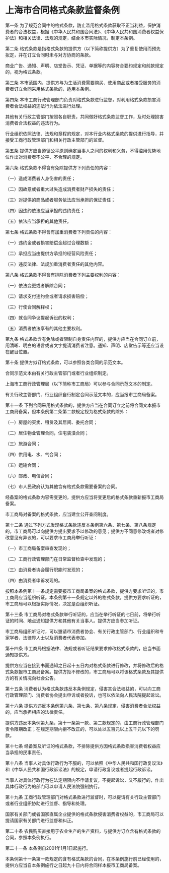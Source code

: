 # 上海市合同格式条款监督条例

<!-- INFO END -->

第一条 为了规范合同中的格式条款，防止滥用格式条款获取不正当利益，保护消费者的合法权益，根据《中华人民共和国合同法》、《中华人民共和国消费者权益保护法》和相关法律、法规的规定，结合本市实际情况，制定本条例。

第二条 格式条款是指格式条款的提供方（以下简称提供方）为了重复使用而预先拟定，并在订立合同时未与对方协商的条款。

商业广告、通知、声明、店堂告示、凭证、单据等的内容符合要约规定和前款规定的，视为格式条款。

第三条 本市范围内，提供方与为生活消费需要购买、使用商品或者接受服务的消费者订立合同采用格式条款的，适用本条例。

第四条 本市工商行政管理部门负责对格式条款进行监督，对利用格式条款损害消费者合法权益的违法行为依法进行处理。

其他有关行政主管部门按照各自职责，共同做好格式条款监督工作，及时处理损害消费者合法权益的违法行为。

行业组织依照法律、法规和章程的规定，对本行业内格式条款的提供进行指导，并接受工商行政管理部门和相关行政主管部门的监督。

第五条 提供方应当遵循公平原则确定当事人之间的权利和义务，不得滥用优势地位作出对消费者不公平、不合理的规定。

第六条 格式条款不得含有免除提供方下列责任的内容：

（一）造成消费者人身伤害的责任；

（二）因故意或者重大过失造成消费者财产损失的责任；

（三）对提供的商品或者服务依法应当承担的保证责任；

（四）因违约依法应当承担的违约责任；

（五）依法应当承担的其他责任。

第七条 格式条款不得含有加重消费者下列责任的内容：

（一）违约金或者损害赔偿金超过合理数额；

（二）承担应当由提供方承担的经营风险责任；

（三）违反法律、法规加重消费者责任的其他内容。

第八条 格式条款不得含有排除消费者下列主要权利的内容：

（一）依法变更或者解除合同；

（二）请求支付违约金或者请求损害赔偿；

（三）行使合同解释权；

（四）就合同争议提起诉讼的权利；

（五）消费者依法享有的其他主要权利。

第九条 格式条款含有免除或者限制自身责任内容的，提供方应当在合同订立前，用清晰、明白的语言或者文字提请消费者注意。通知、声明、店堂告示等还应当设在醒目位置。

第十条 提供方拟订格式条款，可以参照各类合同的示范文本。

合同示范文本由有关行政主管部门或者行业组织制定。

上海市工商行政管理局（以下简称市工商局）可以参与合同示范文本的制定。

有关行政主管部门、行业组织自行制定合同示范文本的，应当报市工商局备案。

第十一条 下列合同采用格式条款的，提供方应当在合同订立之前将合同文本报市工商局备案，但本条例第二条第二款规定视为格式条款的除外：

（一）房屋的买卖、租赁及其居间、委托合同；

（二）居住物业管理合同，住宅装潢合同；

（三）旅游合同；

（四）供用电、水、气合同；

（五）运输合同；

（六）邮政、电信合同；

（七）市人民政府认为其他含有格式条款需要备案的合同。

经备案的格式条款内容需变更的，提供方应当将变更后的格式条款重新报市工商局备案。

市工商局对备案的格式条款，应当建立公开查阅制度。

第十二条 通过下列方式发现格式条款违反本条例第六条、第七条、第八条规定的，市工商局可以向提供方提出要求予以修改的意见；提供方不同意修改或者对修改意见有异议的，可以要求市工商局举行听证：

（一）市工商局备案审查发现的；

（二）工商行政管理部门在日常监督检查中发现的；

（三）由消费者协会履行职能时发现的；

（四）由消费者申诉发现的。

按照本条例第十一条规定需要报市工商局备案的格式条款，提供方要求听证的，市工商局应当组织听证。本条例第十一条规定以外的格式条款，提供方要求听证的，市工商局可以根据实际情况，决定是否组织听证。

第十三条 市工商局对格式条款举行听证的，应当在举行听证的七日前，将举行听证的时间、地点通知提供方和其他有关当事人。提供方应当参加听证。

市工商局组织听证时，可以邀请市消费者协会、有关行政主管部门、行业组织和专家学者、法律界人士以及消费者代表参加。

第十四条 市工商局根据法律、法规或者听证结果要求修改格式条款的，应当书面通知提供方。

提供方应当在接到书面通知之日起十五日内对格式条款进行修改，并将修改后的格式条款报市工商局备案。提供方拒不修改的，市工商局可以将该格式条款及其提供方的有关情况向社会公告。

第十五条 消费者认为格式条款违反本条例规定，侵害其合法权益的，可以向工商行政管理部门、消费者协会提出申诉或者投诉，也可以依法向人民法院提起诉讼。

第十六条 提供方违反本条例第六条、第七条、第八条规定，侵害消费者合法权益的，应当承担相应的法律责任。

提供方违反本条例第九条，第十一条第一款、第二款规定的，由工商行政管理部门责令限期改正；在规定期限内拒不改正的，可以处以五百元以上五千元以下的罚款。

第十七条 经备案及听证的格式条款，不排除提供方因格式条款损害消费者权益应当承担的民事责任。

第十八条 当事人对具体行政行为不服的，可以依照《中华人民共和国行政复议法》和《中华人民共和国行政诉讼法》的规定，申请行政复议或者提起行政诉讼。

当事人对具体行政行为在法定期限内不申请复议，不提起诉讼，又不履行的，作出具体行政行为的部门可以申请人民法院强制执行。

第十九条 工商行政管理部门对格式条款进行监督时，可以提请有关行政主管部门或者行业组织协助进行监督、指导和处理。

国家有关部门或者国家直属企业提供的格式条款侵害消费者权益的，市工商局可以提请国家有关部门进行监督和纠正。

第二十条 农民购买直接用于农业生产的生产资料，与提供方订立含有格式条款的合同，参照本条例执行。

第二十一条 本条例自2001年1月1日起施行。

本条例第十一条第一款规定的含有格式条款的合同，在本条例施行前已经使用的，提供方应当自本条例施行之日起九十日内将合同样本报市工商局备案。